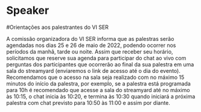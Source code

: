 # Speaker

#Orientações aos palestrantes do VI SER

A comissão organizadora do VI SER informa que as palestras serão agendadas nos dias 25 e 26 de maio de 2022, podendo ocorrer nos períodos da manhã, tarde ou noite. Assim que receber seu horário, solicitamos que reserve sua agenda para participar do chat ao vivo com perguntas dos participantes que ocorrerão ao final da sua palestra em uma sala do streamyard (enviaremos o link de acesso até o dia do evento).
Recomendamos que o acesso na sala seja realizado com no máximo 15 minutos do início da palestra, por exemplo, se a palestra está programada para 10h é recomendado que acesse a sala do streamyard até no máximo às 10:15, o chat inicia às 10:20, e termina às 10:30 quando iniciará a próxima palestra com chat previsto para 10:50 às 11:00 e assim por diante.
